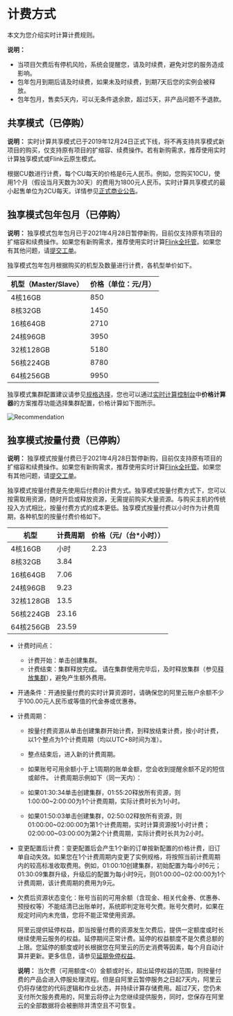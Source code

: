 # 计费方式

本文为您介绍实时计算计费规则。

**说明：**

-   当项目欠费后有停机风险，系统会提醒您，请及时续费，避免对您的服务造成影响。
-   包年包月到期后请及时续费，如果未及时续费，到期7天后您的实例会被释放。
-   包年包月，售卖5天内，可以无条件退余款，超过5天，非产品问题不予退款。

## 共享模式（已停购）

**说明：** 实时计算共享模式已于2019年12月24日正式下线，将不再支持共享模式新项目的购买，仅支持原有项目的扩缩容、续费操作。若有新购需求，推荐使用实时计算独享模式或Flink云原生模式。

根据CU数进行计费，每个CU每天的价格是6元人民币。例如，您购买10CU，使用1个月（假设当月天数为30天）的费用为1800元人民币。实时计算共享模式的最小起售单位为2CU每天。详情参见[正式商业公告](https://yq.aliyun.com/articles/517056?spm=a2c4e.11155435.0.0.31d333121JqagX)。

## 独享模式包年包月（已停购）

**说明：** 独享模式包年包月已于2021年4月28日暂停新购，目前仅支持原有项目的扩缩容和续费操作。如果您有新购需求，推荐使用实时计算[Flink全托管](/cn.zh-CN/Flink全托管/产品概览/概述.md)。如果您有其他问题，请[提交工单](https://selfservice.console.aliyun.com/ticket/createIndex?accounttraceid=f7b76db740fa486baa4b63bd5848fbc1idrb)。

独享模式包年包月根据购买的机型及数量进行计费，各机型单价如下。

|机型（Master/Slave）|价格（单位：元/月）|
|----------------|----------|
|4核16GB|850|
|8核32GB|1450|
|16核64GB|2710|
|24核96GB|3950|
|32核128GB|5180|
|56核224GB|8780|
|64核256GB|9950|

独享模式集群配置建议请参见[规格选择](/cn.zh-CN/Blink独享/共享集群（原产品线）/产品定价/规格选择.md)，您也可以通过[实时计算控制台](https://stream.console.aliyun.com)中**价格计算器**的方案推荐功能选择集群配置，价格计算如下图所示。

![Recommendation](https://static-aliyun-doc.oss-accelerate.aliyuncs.com/assets/img/zh-CN/2633097951/p38807.png)

## 独享模式按量付费（已停购）

**说明：** 独享模式按量付费已于2021年4月28日暂停新购，目前仅支持原有项目的扩缩容和续费操作。如果您有新购需求，推荐使用实时计算[Flink全托管](/cn.zh-CN/Flink全托管/产品概览/概述.md)。如果您有其他问题，请[提交工单](https://selfservice.console.aliyun.com/ticket/createIndex?accounttraceid=f7b76db740fa486baa4b63bd5848fbc1idrb)。

独享模式按量付费是先使用后付费的计费方式。独享模式按量付费方式下，您可以按需取用资源，随时开启或释放资源，无需提前购买大量资源。与购买主机的传统投入方式相比，按量付费方式的成本更低。独享模式按量付费以小时作为计费周期，各种机型的按量付费价格如下。

|机型|计费周期|价格（元/（台\*小时））|
|--|----|-------------|
|4核16GB|小时|2.23|
|8核32GB|3.84|
|16核64GB|7.06|
|24核96GB|9.23|
|32核128GB|13.5|
|56核224GB|23.16|
|64核256GB|23.59|

-   计费时间点：

    -   计费开始：单击创建集群。
    -   计费结束：集群释放完成。
    请在集群使用完毕后，及时释放集群（参见[释放集群](/cn.zh-CN/Blink独享/共享集群（原产品线）/产品定价/释放集群.md)），避免产生额外费用。

-   开通条件：开通按量付费的实时计算资源时，请确保您的阿里云账户余额不少于100.00元人民币或等值的代金券或优惠券。
-   计费周期：

    -   按量付费资源从单击创建集群开始计费，到释放结束计费，按小时计费，以1个整点为1个计费周期（均以UTC+8时间为准）。
    -   整点结束后，进入新的计费周期。
    -   如果账号可用余额小于上1周期的账单金额，您会收到提醒余额不足的短信或邮件。
    计费周期示例如下（同一天内）：

    -   如果01:30:34单击创建集群，01:55:20释放所有资源，则1:00:00~2:00:00为1个计费周期，实际计费时长为1小时。
    -   如果01:50:03单击创建集群，02:50:02释放所有资源，则01:00:00~02:00:00为第1个计费周期，实时计算资源按1小时计费；02:00:00~03:00:00为第2个计费周期，实际计费时长共为2小时。
-   变更配置后计费：变更配置后会产生1个新的订单按新配置的价格计费，旧订单自动失效。如果您在1个计费周期内变更了实例规格，将按照当前计费周期内的较高标准收取费用。例如，01:00:10创建集群，初始配置为每小时6元；01:30:09集群升级，升级后的配置为每小时9元，则01:00:00~02:00:00为1个计费周期，该计费周期的费用为9元。
-   欠费后资源状态变化：账号当前的可用余额（含现金、相关代金券、优惠券、预授权等）不能结清已出账单时，系统即判定账号欠费。账号欠费时，如果在规定时间内未充值，您将不能正常使用资源。

    阿里云提供延停权益，即当按量付费的资源发生欠费后，提供一定额度或时长继续使用云服务的权益。延停期间正常计费。延停的权益额度不是欠费总额的上限。您延停的额度或时长根据您在阿里云的历史消费等因素，每个月自动计算并更新。更多信息，请参见[延期免停权益](https://help.aliyun.com/document_detail/190777.html)。

    **说明：** 当欠费（可用额度<0）金额或时长，超出延停权益的范围，则按量付费的产品会进入停服处理流程。但是自阿里云暂停服务之日起7天内，阿里云仍将存储您的代码逻辑和作业状态，并持续计算存储费用。超过7天，您仍未支付所欠服务费用的，阿里云将停止为您继续提供服务，同时，您保存在阿里云的全部数据将会被删除并清空且不可恢复。


